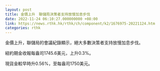 ```yaml
---
layout: post
title: 金價上升　聯儲局決策者支持放慢加息步伐
date: 2022-11-24 06:10:27.000000000 +08:00
link: https://news.rthk.hk/rthk/ch/component/k2/1676975-20221124.htm
categories: rthk
---
```


金價上升，聯儲局的會議紀錄顯示，絕大多數決策者支持放慢加息步伐。

紐約期金收報每盎司1745.6美元，上升0.3%。

現貨金較早時升0.56%，至每盎司1750美元。
